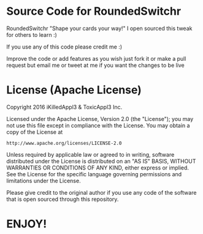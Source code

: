 
# Source Code for RoundedSwitchr 

RoundedSwitchr "Shape your cards your way!" I open sourced this tweak for others to learn :)

If you use any of this code please credit me :)  

Improve the code or add features as you wish just fork it or make a pull request but email me or tweet at me if you want the changes to be live

# License (Apache License)

Copyright 2016 iKilledAppl3 & ToxicAppl3 Inc.

Licensed under the Apache License, Version 2.0 (the "License");
you may not use this file except in compliance with the License.
You may obtain a copy of the License at

    http://www.apache.org/licenses/LICENSE-2.0

Unless required by applicable law or agreed to in writing, software
distributed under the License is distributed on an "AS IS" BASIS,
WITHOUT WARRANTIES OR CONDITIONS OF ANY KIND, either express or implied.
See the License for the specific language governing permissions and
limitations under the License.

Please give credit to the original author if you use any code of the software that is open sourced through this repository.

# ENJOY!

